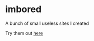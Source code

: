 # imbored
A bunch of small useless sites I created

Try them out [here](https://jahanrashidi.com/bored)
